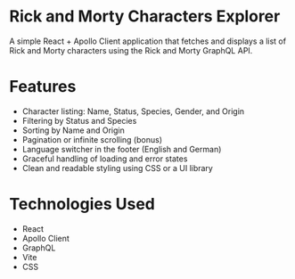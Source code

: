 # Rick and Morty Characters Explorer

A simple React + Apollo Client application that fetches and displays a list of Rick and Morty characters using the Rick and Morty GraphQL API.

# Features
- Character listing: Name, Status, Species, Gender, and Origin
- Filtering by Status and Species
- Sorting by Name and Origin
- Pagination or infinite scrolling (bonus)
- Language switcher in the footer (English and German)
- Graceful handling of loading and error states
- Clean and readable styling using CSS or a UI library

# Technologies Used
- React
- Apollo Client
- GraphQL
- Vite
- CSS
